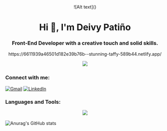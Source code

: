 
<div align="center">![Alt text](<github-header-image (1).png>)</div>
<h1 align="center">Hi 👋, I'm Deivy Patiño</h1>
<h3 align="center">Front-End Developer with a creative touch and solid skills.</h3>
<p align="center">https://6611939a46501d182e39b76b--stunning-taffy-589b44.netlify.app/</p>

<div id="header" align="center">
<img src="https://media.giphy.com/media/v1.Y2lkPTc5MGI3NjExOHc1bXByMDV5OGYzeWtxb2p0Yzk1a3F2bnljejZxejBydXo3dXB6eSZlcD12MV9pbnRlcm5hbF9naWZfYnlfaWQmY3Q9cw/zhYSVCirREeIZtONCI/giphy.gif" width="200" /></div>


<h3 align="left">Connect with me:</h3>


[![Gmail](https://img.shields.io/badge/Gmail-D14836?style=for-the-badge&logo=gmail&logoColor=white)](deivypr28@gmail.com) [![LinkedIn](https://img.shields.io/badge/linkedin-%230077B5.svg?style=for-the-badge&logo=linkedin&logoColor=white)](https://www.linkedin.com/in/deivy-programmer)

<h3 align="left">Languages and Tools:</h3>

<p align="center">
  <a href="https://skillicons.dev">
    <img src="https://skillicons.dev/icons?i=git,docker,vim,js,html,css,react,dotnet,express,linux,mongodb,mysql,neovim,nodejs,tailwind,vscode,cs,arch.mongodb" />
  </a>
</p>



![Anurag's GitHub stats](https://github-readme-stats.vercel.app/api?username=Deiiivy&show_icons=true&theme=radical)


